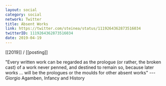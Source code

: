 ```yaml
---
layout: social
category: social
network: Twitter
title: Absent Works
link: https://twitter.com/steinea/status/1119264362873516034
twitterID: 1119264362873516034
date: 2019-04-19
---
```


[[2019]] / [[posting]]

"Every written work can be regarded as the prologue (or rather, the broken cast) of a work never penned, and destined to remain so, because later works ... will be the prologues or the moulds for other absent works" ---Giorgio Agamben, Infancy and History
